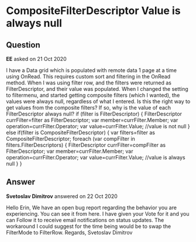 # CompositeFilterDescriptor Value is always null

## Question

**EE** asked on 21 Oct 2020

I have a Data grid which is populated with remote data 1 page at a time using OnRead. This requires custom sort and filtering in the OnRead method. When I was using filter row, and the filters were returned as FilterDescriptor, and their value was populated. When I changed the setting to filtermenu, and started getting composite filters (which I wanted), the values were always null, regardless of what I entered. Is this the right way to get values from the composite filters? If so, why is the value of each FilterDescriptor always null? if (filter is FilterDescriptor) { FilterDescriptor currFilter=filter as FilterDescriptor; var member=currFilter.Member; var operation=currFilter.Operator; var value=currFilter.Value; //value is not null } else if(filter is CompositeFilterDescriptor) { var filters=filter as CompositeFilterDescriptor; foreach (var compFilter in filters.FilterDescriptors) { FilterDescriptor currFilter=compFilter as FilterDescriptor; var member=currFilter.Member; var operation=currFilter.Operator; var value=currFilter.Value; //value is always null } }

## Answer

**Svetoslav Dimitrov** answered on 22 Oct 2020

Hello Erin, We have an open bug report regarding the behavior you are experiencing. You can see it from here. I have given your Vote for it and you can Follow it to receive email notifications on status updates. The workaround I could suggest for the time being would be to swap the FilterMode to FilterRow. Regards, Svetoslav Dimitrov

